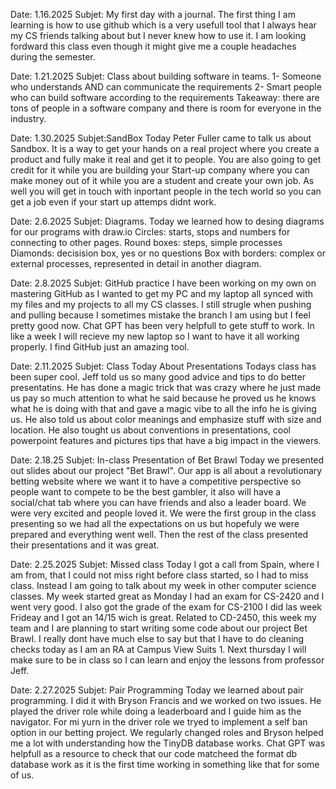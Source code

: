 Date: 1.16.2025 Subjet: My first day with a journal.
The first thing I am learning is how to use github which is a very usefull tool that I always hear my CS friends talking about but I never knew how to use it. I am looking fordward this class even though it might give me a couple headaches during the semester.

Date: 1.21.2025 Subjet: Class about building software in teams.
1- Someone who understands AND can communicate the requirements
2- Smart people who can build software according to the requirements
Takeaway: there are tons of people in a software company and there is room for everyone in the industry.

Date: 1.30.2025 Subjet:SandBox
Today Peter Fuller came to talk us about Sandbox. It is a way to get your hands on a real project where you create a product and fully make it real and get it to people. You are also going to get credit for it while you are building your Start-up company where you can make money out of it while you are a student and create your own job. As well you will get in touch with inportant people in the tech world so you can get a job even if your start up attemps didnt work.

Date: 2.6.2025 Subjet: Diagrams.
Today we learned how to desing diagrams for our programs with draw.io 
Circles: starts, stops and numbers for connecting to other pages.
Round boxes: steps, simple processes
Diamonds: decisision box, yes or no questions
Box with borders: complex or external processes, represented in detail in another diagram.

Date: 2.8.2025 Subjet: GitHub practice
I have been working on my own on mastering GitHub as I wanted to get my PC and my laptop all synced with my files and my projects to all my CS classes.
I still strugle when pushing and pulling because I sometimes mistake the branch I am using but I feel pretty good now.
Chat GPT has been very helpfull to gete stuff to work. In like a week I will recieve my new laptop so I want to have it all working properly. I find GitHub just an amazing tool.

Date: 2.11.2025 Subjet: Class Today About Presentations
Todays class has been super cool. Jeff told us so many good advice and tips to do better presentatins. He has done a magic trick that was crazy where he just made us pay so much attention to what he said because he proved us he knows what he is doing with that and gave a magic vibe to all the info he is giving us. He also told us about color meanings and emphasize stuff with size and location. He also tought us about conventions in presentations, cool powerpoint features and pictures tips that have a big impact in the viewers.

Date: 2.18.25 Subjet: In-class Presentation of Bet Brawl
Today we presented out slides about our project "Bet Brawl". Our app is all about a revolutionary betting website where we want it to have a competitive perspective so people want to compete to be the best gambler, it also will have a social/chat tab where you can have friends and also a leader board. We were very excited and people loved it. We were the first group in the class presenting so we had all the expectations on us but hopefuly we were prepared and everything went well. Then the rest of the class presented their presentations and it was great.

Date: 2.25.2025 Subjet: Missed class
Today I got a call from Spain, where I am from, that I could not miss right before class started, so I had to miss class. Instead I am going to talk about my week in other computer science classes. My week started great as Monday I had an exam for CS-2420 and I went very good. I also got the grade of the exam for CS-2100 I did las week Frideay and I got an 14/15 wich is great. Related to CD-2450, this week my team and I are planning to start writing some code about our project Bet Brawl. I really dont have much else to say but that I have to do cleaning checks today as I am an RA at Campus View Suits 1. Next thursday I will make sure to be in class so I can learn and enjoy the lessons from professor Jeff.

Date: 2.27.2025 Subjet: Pair Programming
Today we learned about pair programming. I did it with Bryson Francis and we worked on two issues. He played the driver role while doing a leaderboard and I guide him as the navigator. For mi yurn in the driver role we tryed to implement a self ban option in our betting project. We regularly changed roles and Bryson helped me a lot with understanding how the TinyDB database works. Chat GPT was helpfull as a resource to check that our code matcheed the format db database work as it is the first time working in something like that for some of us.